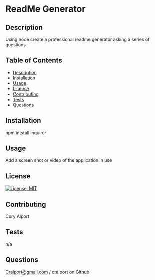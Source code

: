 
# ReadMe Generator

## Description
Using node create a professional readme generator asking a series of questions 


## Table of Contents
* [Description](#Description)
* [Installation](#Installation) 
* [Usage](#Usage)
* [License](#License)
* [Contributing](#Contributing)
* [Tests](#Tests)
* [Questions](#Questions)


## Installation
npm intstall inquirer

## Usage
Add a screen shot or video of the application in use

## License
[![License: MIT](https://img.shields.io/badge/License-MIT-yellow.svg)](https://opensource.org/licenses/MIT)

## Contributing
Cory Alport

## Tests
n/a

## Questions
Cralport@gmail.com / cralport on Github
